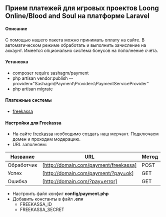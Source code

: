 ## Прием платежей для игровых проектов Loong Online/Blood and Soul на платформе Laravel

#### Описание
С помощью нашего пакета можно принимать оплату на сайте. В автоматическом режиме обработать и выполнить зачисление на аккаунт. Имеется опционально система бонусов на пополнение счёта.

#### Установка

- composer require sashagm/payment
- php artisan vendor:publish --provider="Sashagm\Payment\Providers\PaymentServiceProvider"
- php artisan migrate

#### Платежные системы

- [freekassa](https://merchant.freekassa.ru/)

#### Настройки для Freekassa

- На сайте [freekassa](https://merchant.freekassa.ru/) необходимо создать наш мерчант. 
Подключаем домен и проходим модерацию. 
- URL заполняем:

| Название      | URL                                    | Метод         |
| ------------- | -------------------------------------- | ------------- |
| Обработчик    | [http://domain.com/payment/freekassa]  | POST          |
| Успех         | [http://domain.com/payment/?pay=ok]    | GET           |
| Ошибка        | [http://domain.com/?pay=error]         | GET           |

- Настроить файл конфиг **config/payment.php**
- Добавить конcтанты в файл **.env** 
    * FREEKASSA_ID
    * FREEKASSA_SECRET
